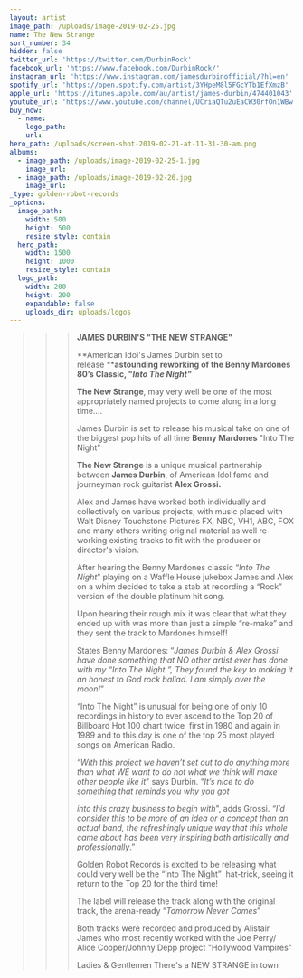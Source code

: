 ```yaml
---
layout: artist
image_path: /uploads/image-2019-02-25.jpg
name: The New Strange
sort_number: 34
hidden: false
twitter_url: 'https://twitter.com/DurbinRock'
facebook_url: 'https://www.facebook.com/DurbinRock/'
instagram_url: 'https://www.instagram.com/jamesdurbinofficial/?hl=en'
spotify_url: 'https://open.spotify.com/artist/3YHpeM8l5FGcYTb1EfXmzB'
apple_url: 'https://itunes.apple.com/au/artist/james-durbin/474401043'
youtube_url: 'https://www.youtube.com/channel/UCriaQTu2uEaCW30rfOn1WBw'
buy_now:
  - name:
    logo_path:
    url:
hero_path: /uploads/screen-shot-2019-02-21-at-11-31-30-am.png
albums:
  - image_path: /uploads/image-2019-02-25-1.jpg
    image_url:
  - image_path: /uploads/image-2019-02-26.jpg
    image_url:
_type: golden-robot-records
_options:
  image_path:
    width: 500
    height: 500
    resize_style: contain
  hero_path:
    width: 1500
    height: 1000
    resize_style: contain
  logo_path:
    width: 200
    height: 200
    expandable: false
    uploads_dir: uploads/logos
---
```


> > > **JAMES DURBIN'S "THE NEW STRANGE"**
> > >
> > >
> > > **American Idol's James Durbin set to release&nbsp;****astounding reworking of the Benny Mardones 80’s Classic, "*Into The Night"***
> > >
> > >
> > > **The New Strange**, may very well be one of the most appropriately named projects to come along in a long time….&nbsp;
> > >
> > >
> > > James Durbin is set to release his musical take on one of the biggest pop hits of all time&nbsp;**Benny Mardones**&nbsp;"Into The Night"
> > >
> > >
> > > **The New Strange**&nbsp;is a unique musical partnership between&nbsp;**James Durbin**, of American Idol fame and journeyman rock guitarist&nbsp;**Alex Grossi.**
> > >
> > >
> > > Alex and James have worked both individually and collectively on various projects, with music placed with Walt Disney Touchstone Pictures FX, NBC, VH1, ABC, FOX and many others writing original material as well re-working existing tracks to fit with the producer or director's vision.&nbsp;
> > >
> > >
> > > After hearing the Benny Mardones classic “*Into The Night*” playing on a Waffle House jukebox James and Alex on a whim decided to take a stab at recording a “Rock” version of the double platinum hit song.&nbsp;
> > >
> > >
> > > Upon hearing their rough mix it was clear that what they ended up with was more than just a simple “re-make” and they sent the track to Mardones himself!
> > >
> > >
> > > States Benny Mardones: “*James Durbin & Alex Grossi have done something that NO other artist ever has done with my “Into The Night ”, They found the key to making it an honest to God rock ballad. I am simply over the moon!*”
> > >
> > >
> > > “Into The Night” is unusual for being one of only 10 recordings in history to ever ascend to the Top 20 of Billboard Hot 100 chart twice &nbsp;first in 1980 and again in 1989 and to this day is one of the top 25 most played songs on American Radio.
> > >
> > >
> > > “*With this project we haven’t set out to do anything more than what WE want to do not what we think will make other people like it*" says Durbin. “*It’s nice to do something that reminds you why you got&nbsp;*
> > >
> > >
> > > *into this crazy business to begin with*", adds Grossi.&nbsp;*“I’d consider this to be more of an idea or a concept than an actual band, the refreshingly unique way that this whole came about has been very inspiring both artistically and professionally*.”
> > >
> > >
> > > Golden Robot Records is excited to be releasing what could very well be the “Into The Night” &nbsp;hat-trick, seeing it return to the Top 20 for the third time!&nbsp;
> > >
> > >
> > > The label will release the track along with the original track, the arena-ready “*Tomorrow Never Comes*”
> > >
> > >
> > > Both tracks were recorded and produced by Alistair James who most recently worked with the Joe Perry/ Alice Cooper/Johnny Depp project "Hollywood Vampires"
> > >
> > >
> > > Ladies & Gentlemen There's a NEW STRANGE in town